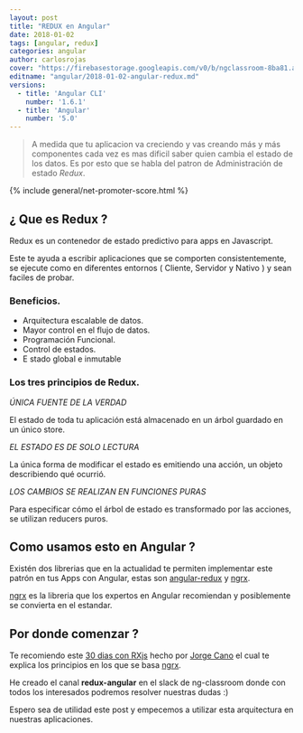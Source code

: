 ```yaml
---
layout: post
title: "REDUX en Angular"
date: 2018-01-02
tags: [angular, redux]
categories: angular
author: carlosrojas
cover: "https://firebasestorage.googleapis.com/v0/b/ngclassroom-8ba81.appspot.com/o/posts%2F2018-01-02-angular-redux%2FRedux.png?alt=media&token=11a355d5-5b8c-496c-ac5a-4f41e5c4b6d8"
editname: "angular/2018-01-02-angular-redux.md"
versions:
  - title: 'Angular CLI'
    number: '1.6.1'
  - title: 'Angular'
    number: '5.0'
---
```

> A medida que tu aplicacion va creciendo y vas creando más y más componentes cada vez es mas dificil saber quien cambia el estado de los datos. Es por esto que se habla del patron de Administración de estado *Redux*.

<amp-img width="1024" height="512" layout="responsive" src="https://firebasestorage.googleapis.com/v0/b/ngclassroom-8ba81.appspot.com/o/posts%2F2018-01-02-angular-redux%2FRedux.png?alt=media&token=11a355d5-5b8c-496c-ac5a-4f41e5c4b6d8"></amp-img> 

{% include general/net-promoter-score.html %} 

## ¿ Que es Redux ?

Redux es un contenedor de estado predictivo para apps en Javascript.

Este te ayuda a escribir aplicaciones que se comporten consistentemente, se ejecute como en diferentes entornos ( Cliente, Servidor y Nativo ) y sean faciles de probar.

### Beneficios.

- Arquitectura escalable de datos.
- Mayor control en el flujo de datos.
- Programación Funcional.
- Control de estados.
- E stado global e inmutable

### Los tres principios de Redux.

<amp-img width="789" height="414" layout="responsive" src="https://firebasestorage.googleapis.com/v0/b/ngclassroom-8ba81.appspot.com/o/posts%2F2018-01-02-angular-redux%2FCaptura%20de%20pantalla%202018-01-01%20a%20la(s)%2011.28.46%20p.m..png?alt=media&token=a31004ea-acef-4cdc-897d-fe7b9c26d149"></amp-img> 

*ÚNICA FUENTE DE LA VERDAD* 

El estado de toda tu aplicación está almacenado en un árbol guardado en un único store.

<amp-img width="960" height="540" layout="responsive" src="https://firebasestorage.googleapis.com/v0/b/ngclassroom-8ba81.appspot.com/o/posts%2F2018-01-02-angular-redux%2FRedux%20con%20Angular.png?alt=media&token=3ba563c5-c74c-491e-9000-9b5fccef2ad5"></amp-img> 

*EL ESTADO ES DE SOLO LECTURA*

La única forma de modificar el estado es emitiendo una acción, un objeto describiendo qué ocurrió.

*LOS CAMBIOS SE REALIZAN EN FUNCIONES PURAS*

Para especificar cómo el árbol de estado es transformado por las acciones, se utilizan reducers puros.

## Como usamos esto en Angular ?

Existén dos librerias que en la actualidad te permiten implementar este patrón en tus Apps con Angular, estas son [angular-redux](https://github.com/angular-redux/ng-redux) y [ngrx](https://github.com/ngrx).

[ngrx](https://github.com/ngrx) es la libreria que los expertos en Angular recomiendan y posiblemente se convierta en el estandar.

## Por donde comenzar ?

Te recomiendo este [30 dias con RXjs](https://medium.com/@jorgeucano/30-d%C3%ADas-con-rxjs-d%C3%ADa-1-e911e68f6063) hecho por [Jorge Cano](https://blog.ng-classroom.com/blog/authors/jorgecano/) el cual te explica los principios en los que se basa [ngrx](https://github.com/ngrx).

He creado el canal <b>redux-angular</b> en el slack de ng-classroom donde con todos los interesados podremos resolver nuestras dudas :)

Espero sea de utilidad este post y empecemos a utilizar esta arquitectura en nuestras aplicaciones.